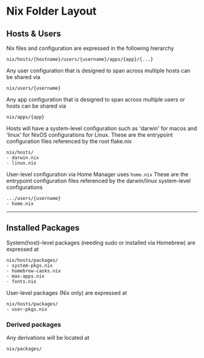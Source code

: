 # Nix Folder Layout

## Hosts & Users

Nix files and configuration are expressed in the following hierarchy

```
nix/hosts/{hostname}/users/{username}/apps/{app}/{...}
```

Any user configuration that is designed to span across multiple hosts can be shared via
```
nix/users/{username}
```

Any app configuration that is designed to span across multiple users or hosts can be shared via
```
nix/apps/{app}
```

Hosts will have a system-level configuration such as 'darwin' for macos and 'linux' for NixOS configurations for Linux.
These are the entrypoint configuration files referenced by the root flake.nix
```
nix/hosts/
- darwin.nix
- linux.nix
```

User-level configuration via Home Manager uses `home.nix`
These are the entrypoint configuration files referenced by the darwin/linux system-level configurations
```
.../users/{username}
- home.nix
```

----

## Installed Packages

System(host)-level packages (needing sudo or installed via Homebrew) are expressed at

```
nix/hosts/packages/
- system-pkgs.nix
- homebrew-casks.nix
- mas-apps.nix
- fonts.nix
```

User-level packages (Nix only) are expressed at
```
nix/hosts/packages/
- user-pkgs.nix
```

### Derived packages 

Any derivations will be located at

```
nix/packages/
```